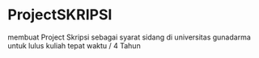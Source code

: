 # ProjectSKRIPSI
membuat Project Skripsi sebagai syarat sidang di universitas gunadarma untuk lulus kuliah tepat waktu / 4 Tahun
